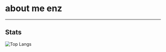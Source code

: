 # about me enz


---
## Stats
![Top Langs](https://github-readme-stats.vercel.app/api/top-langs/?username=monstertov)
